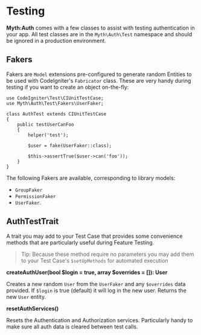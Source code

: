 # Testing

**Myth:Auth** comes with a few classes to assist with testing authentication in your app.
All test classes are in the `Myth\Auth\Test` namespace and should be ignored in a
production environment.

## Fakers

Fakers are `Model` extensions pre-configured to generate random Entities to be used with
CodeIgniter's `Fabricator` class. These are very handy during testing if you want to create
an object on-the-fly:

```
use CodeIgniter\Test\CIUnitTestCase;
use Myth\Auth\Test\Fakers\UserFaker;

class AuthTest extends CIUnitTestCase
{
	public testUserCanFoo
	{
		helper('test');

		$user = fake(UserFaker::class);

		$this->assertTrue($user->can('foo'));
	}
}
```

The following Fakers are available, corresponding to library models:
* `GroupFaker`
* `PermissionFaker`
* `UserFaker`.

## AuthTestTrait

A trait you may add to your Test Case that provides some convenience methods that are
particularly useful during Feature Testing.

> Tip: Because these method require no parameters you may add them to your Test Case's `$setUpMethods` for automated execution

**createAuthUser(bool $login = true, array $overrides = []): User**

Creates a new random `User` from the `UserFaker` and any `$overrides` data provided.
If `$login` is true (default) it will log in the new user. Returns the new `User` entity.

**resetAuthServices()**

Resets the Authentication and Authorization services. Particularly handy to make sure all
auth data is cleared between test calls.
